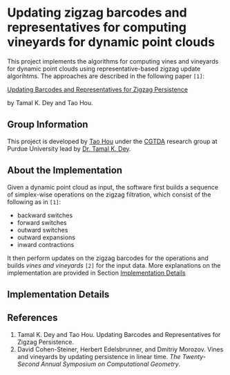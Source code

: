# Updating zigzag barcodes and representatives for computing vineyards for dynamic point clouds

This project implements the algorithms for computing vines and vineyards for dynamic point clouds using representative-based zigzag update algorihtms. The approaches are described in the following paper `[1]`:

[Updating Barcodes and Representatives for Zigzag Persistence](https://arxiv.org/pdf/2112.02352.pdf)

by Tamal K. Dey and Tao Hou.

## Group Information

This project is developed by [Tao Hou](https://taohou01.github.io) under the [CGTDA](https://www.cs.purdue.edu/homes/tamaldey/CGTDAwebsite/) research group at Purdue University lead by [Dr. Tamal K. Dey](https://www.cs.purdue.edu/homes/tamaldey/).

## About the Implementation

Given a dynamic point cloud as input, the software first builds a sequence of simplex-wise operations on the zigzag filtration, which consist of the following as in `[1]`:

- backward switches
- forward switches
- outward switches
- outward expansions
- inward contractions

It then perform updates on the zigzag barcodes for the operations and builds *vines and vineyards* `[2]` for the input data. More explanations on the implementation are provided in Section [Implementation Details](https://github.com/taohou01/zzup/edit/main/README.md#implementation-details)

## Implementation Details

## References

1. Tamal K. Dey and Tao Hou. Updating Barcodes and Representatives for Zigzag Persistence.
2. David Cohen-Steiner, Herbert Edelsbrunner, and Dmitriy Morozov. Vines and vineyards by
updating persistence in linear time. *The Twenty-Second Annual Symposium
on Computational Geometry*.
